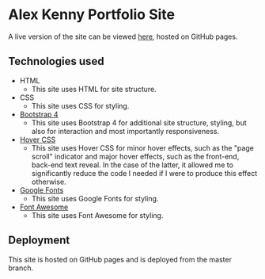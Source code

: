 # Alex Kenny Portfolio Site

A live version of the site can be viewed [here](https://al3xk3nny.github.io/portfolio/), hosted on GitHub pages.

## Technologies used

- HTML
    - This site uses HTML for site structure.
- CSS
    - This site uses CSS for styling.
- [Bootstrap 4](https://getbootstrap.com/)
    - This site uses Bootstrap 4 for additional site structure, styling, but also for interaction and most importantly responsiveness. 
- [Hover CSS](http://ianlunn.github.io/Hover/)
    - This site uses Hover CSS for minor hover effects, such as the "page scroll" indicator and major hover effects, such as the front-end, back-end text reveal. In the case of the latter, it allowed me to significantly reduce the code I needed if I were to produce this effect otherwise. 
- [Google Fonts](https://fonts.google.com/)
    - This site uses Google Fonts for styling.
- [Font Awesome](https://fontawesome.com/)
    - This site uses Font Awesome for styling.

## Deployment

This site is hosted on GitHub pages and is deployed from the master branch.